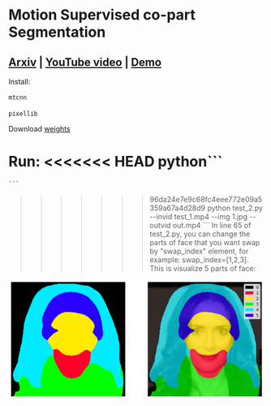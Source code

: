 # Motion Supervised co-part Segmentation 
## [Arxiv](http://arxiv.org/abs/2004.03234) | [YouTube video](https://www.youtube.com/watch?v=RJ4Nj1wV5iA) | [Demo](https://docs.google.com/presentation/d/1LnRi_ghHnZ_lB7j8_M_ER0N-SOGFN0HDTbMytfeRlIg/edit?usp=sharing)

Install:

    mtcnn
    
    pixellib

Download [weights](https://drive.google.com/drive/folders/1Zo8Y8xRpHZpzD7Yhj9dy-a9fp6PNEZlI?usp=sharing)
    
    
Run:
<<<<<<< HEAD
    python```
=======

    ```
>>>>>>> 96da24e7e9c68fc4eee772e09a5359a67a4d28d9
    python test_2.py --invid test_1.mp4 --img 1.jpg --outvid out.mp4
    ```
In line 65 of test_2.py, you can change the parts of face that you want swap by "swap_index" element, for example: swap_index=[1,2,3]. This is visualize 5 parts of face:

![](part_face.png)
